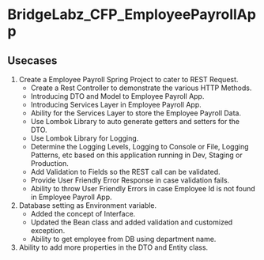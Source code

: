 # BridgeLabz_CFP_EmployeePayrollApp

## Usecases
1. Create a Employee Payroll Spring Project to cater to REST Request.
    - Create a Rest Controller to demonstrate the various HTTP Methods.
    - Introducing DTO and Model to Employee Payroll App.
    - Introducing Services Layer in Employee Payroll App.
    - Ability for the Services Layer to store the Employee Payroll Data.
    - Use Lombok Library to auto generate getters and setters for the DTO.
    - Use Lombok Library for Logging.
    - Determine the Logging Levels, Logging to Console or File, Logging Patterns, etc based on this application running in Dev, Staging or Production.
    - Add Validation to Fields so the REST call can be validated.
    - Provide User Friendly Error Response in case validation fails.
    - Ability to throw User Friendly Errors in case Employee Id is not found in Employee Payroll App.
2. Database setting as Environment variable.
    - Added the concept of Interface.
    - Updated the Bean class and added validation and customized exception.
    - Ability to get employee from DB using department name.
3. Ability to add more properties in the DTO and Entity class.
 
